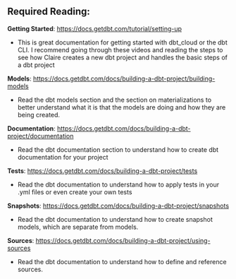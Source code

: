 ## Required Reading: 
**Getting Started**: https://docs.getdbt.com/tutorial/setting-up
- This is great documentation for getting started with dbt_cloud or the dbt CLI. I recommend going through these videos and reading the steps to see how Claire creates a new dbt project and handles the basic steps of a dbt project

**Models**: https://docs.getdbt.com/docs/building-a-dbt-project/building-models
- Read the dbt models section and the section on materializations to better understand what it is that the models are doing and how they are being created.

**Documentation**: https://docs.getdbt.com/docs/building-a-dbt-project/documentation
- Read the dbt documentation section to understand how to create dbt documentation for your project

**Tests**: https://docs.getdbt.com/docs/building-a-dbt-project/tests
- Read the dbt documentation to understand how to apply tests in your .yml files or even create your own tests

**Snapshots**: https://docs.getdbt.com/docs/building-a-dbt-project/snapshots
- Read the dbt documentation to understand how to create snapshot models, which are separate from models. 

**Sources**: https://docs.getdbt.com/docs/building-a-dbt-project/using-sources
- Read the dbt documentation to understand how to define and reference sources.
